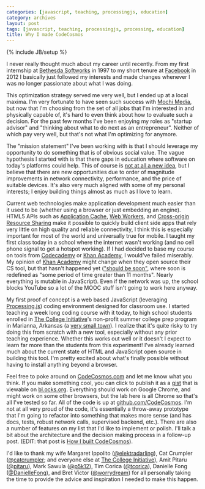 ```yaml
---
categories: [javascript, teaching, processingjs, education]
category: archives
layout: post
tags: [javascript, teaching, processingjs, processing, education]
title: Why I made CodeCosmos
---
```

{% include JB/setup %}

I never really thought much about my career until recently. From my first internship at [Bethesda Softworks] in 1997 to my short tenure at [Facebook] in 2012 I basically just followed my interests and made changes whenever I was no longer passionate about what I was doing.

This optimization strategy served me very well, but I ended up at a local maxima. I'm very fortunate to have seen such success with [Mochi Media], but now that I'm choosing from the set of all jobs that I'm interested in and physically capable of, it's hard to even think about how to evaluate such a decision. For the past few months I've been enjoying my roles as "startup advisor" and "thinking about what to do next as an entrepreneur". Neither of which pay very well, but that's not what I'm optimizing for anymore.

The "mission statement" I've been working with is that I should leverage my opportunity to do something that is of obvious social value. The vague hypothesis I started with is that there gaps in education where software on today's platforms could help. This of course is [not at all a new idea], but I believe that there are new opportunities due to order of magnitude improvements in network connectivity, performance, and the price of suitable devices. It's also very much aligned with some of my personal interests; I enjoy building things almost as much as I love to learn.

Current web technologies make application development much easier than it used to be (whether using a browser or just embedding an engine). HTML5 APIs such as [Application Cache], [Web Workers], and [Cross-origin Resource Sharing] make it possible to quickly build client side apps that rely very little on high quality and reliable connectivity, I think this is especially important for most of the world and universally true for mobile. I taught my first class today in a school where the internet wasn't working (and no cell phone signal to get a hotspot working). If I had decided to base my course on tools from [Codecademy] or [Khan Academy], I would've failed miserably. My opinion of [Khan Academy] might change when they open source their CS tool, but that hasn't happened yet (["should be soon"], where soon is redefined as "some period of time greater than 11 months". Nearly everything is mutable in JavaScript). Even if the network was up, the school blocks YouTube so a lot of the MOOC stuff isn't going to work here anyway.

My first proof of concept is a web based JavaScript (leveraging [Processing.js]) coding environment designed for classroom use. I started teaching a week long coding course with it today, to high school students enrolled in [The College Initiative]'s non-profit summer college prep program in Marianna, Arkansas (a [very small town]). I realize that it's quite risky to try doing this from scratch with a new tool, especially without any prior teaching experience. Whether this works out well or it doesn't I expect to learn far more than the students from this experiment! I've already learned much about the current state of HTML and JavaScript open source in building this tool. I'm pretty excited about what's finally possible without having to install anything beyond a browser.

Feel free to poke around on [CodeCosmos.com] and let me know what you think. If you make something cool, you can click to publish it as a [gist] that is viewable on [bl.ocks.org]. Everything should work on Google Chrome, and might work on some other browsers, but the lab here is all Chrome so that's all I've tested so far. All of the code is up at [github.com/CodeCosmos]. I'm not at all very proud of the code, it's essentially a throw-away prototype that I'm going to refactor into something that makes more sense (and has docs, tests, robust network calls, supervised backend, etc.). There are also a number of features on my list that I'd like to implement or polish. I'll talk a bit about the architecture and the decision making process in a follow-up post. (EDIT: that post is [How I built CodeCosmos]).

I'd like to thank my wife Margaret Ippolito ([@elektradarling]), Cat Crumpler ([@catcrumpler]; and everyone else at [The College Initiative]), Amit Pitaru ([@pitaru]), Mark Sawula ([@p5k12]), Tim Corica ([@tcorica]), Danielle Fong ([@DanielleFong]), and Bret Victor ([@worrydream]) for all personally taking the time to provide the advice and inspiration I needed to make this happen.

[Bethesda Softworks]: http://www.bethsoft.com/
[Facebook]: http://www.facebook.com/
[Mochi Media]: http://www.mochimedia.com/
[not at all a new idea]: http://en.wikipedia.org/wiki/Logo_(programming_language)#History
["should be soon"]: http://ejohn.org/blog/introducing-khan-cs/
[Processing.js]: http://processingjs.org/
[Application Cache]: http://appcachefacts.info/
[Web Workers]: http://www.whatwg.org/specs/web-apps/current-work/multipage/workers.html
[Cross-origin Resource Sharing]: http://enable-cors.org/
[Codecademy]: http://www.codecademy.com/
[Khan Academy]: http://www.khanacademy.org/
[CodeCosmos.com]: http://codecosmos.com/
[gist]: https://gist.github.com/
[github.com/CodeCosmos]: https://github.com/CodeCosmos/
[bl.ocks.org]: http://bl.ocks.org/
[The College Initiative]: http://www.thecollegeinitiative.org/
[very small town]: http://en.wikipedia.org/wiki/Marianna,_Arkansas#Demographics
[@elektradarling]: https://twitter.com/elektradarling
[@pitaru]: https://twitter.com/pitaru
[@p5k12]: https://twitter.com/p5k12
[@tcorica]: https://twitter.com/tcorica
[@worrydream]: https://twitter.com/worrydream
[@catcrumpler]: https://twitter.com/catcrumpler
[@DanielleFong]: https://twitter.com/DanielleFong
[How I built CodeCosmos]: /archives/2013/07/18/codecosmos-tech/
